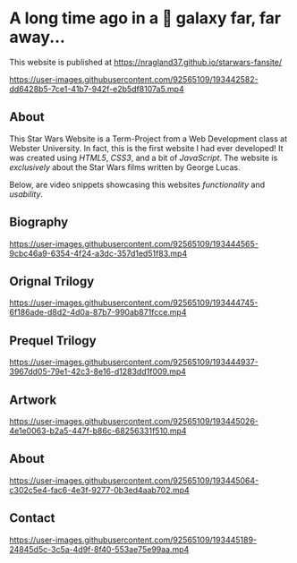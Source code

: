 # A long time ago in a 🌌 galaxy far, far away...  
This website is published at https://nragland37.github.io/starwars-fansite/

https://user-images.githubusercontent.com/92565109/193442582-dd6428b5-7ce1-41b7-942f-e2b5df8107a5.mp4


## About
This Star Wars Website is a Term-Project from a Web Development class at Webster University. In fact, this is the first website I had ever developed! It was created using *HTML5*, *CSS3*, and a bit of *JavaScript*. The website is *exclusively* about the Star Wars films written by George Lucas. 


Below, are video snippets showcasing this websites *functionality* and *usability*.          

## Biography

https://user-images.githubusercontent.com/92565109/193444565-9cbc46a9-6354-4f24-a3dc-357d1ed51f83.mp4

## Orignal Trilogy

https://user-images.githubusercontent.com/92565109/193444745-6f186ade-d8d2-4d0a-87b7-990ab871fcce.mp4

## Prequel Trilogy

https://user-images.githubusercontent.com/92565109/193444937-3967dd05-79e1-42c3-8e16-d1283dd1f009.mp4

## Artwork

https://user-images.githubusercontent.com/92565109/193445026-4e1e0063-b2a5-447f-b86c-68256331f510.mp4

## About

https://user-images.githubusercontent.com/92565109/193445064-c302c5e4-fac6-4e3f-9277-0b3ed4aab702.mp4

## Contact

https://user-images.githubusercontent.com/92565109/193445189-24845d5c-3c5a-4d9f-8f40-553ae75e99aa.mp4
